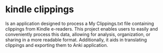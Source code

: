 # kindle clippings
Is an application designed to process a My Clippings.txt file containing clippings from Kindle e-readers. This project enables users to easily and conveniently process this data, allowing for analysis, organization, or sharing in a more readable format. Additionally, it aids in translating clippings and exporting them to Anki application.
